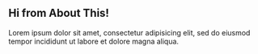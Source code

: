 ## Hi from About This!

Lorem ipsum dolor sit amet, consectetur adipisicing elit, sed do eiusmod tempor incididunt ut labore et dolore magna aliqua.
